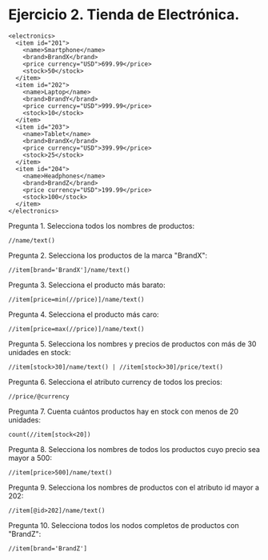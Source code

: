 # Ejercicio 2. Tienda de Electrónica.
```
<electronics>
  <item id="201">
    <name>Smartphone</name>
    <brand>BrandX</brand>
    <price currency="USD">699.99</price>
    <stock>50</stock>
  </item>
  <item id="202">
    <name>Laptop</name>
    <brand>BrandY</brand>
    <price currency="USD">999.99</price>
    <stock>10</stock>
  </item>
  <item id="203">
    <name>Tablet</name>
    <brand>BrandX</brand>
    <price currency="USD">399.99</price>
    <stock>25</stock>
  </item>
  <item id="204">
    <name>Headphones</name>
    <brand>BrandZ</brand>
    <price currency="USD">199.99</price>
    <stock>100</stock>
  </item>
</electronics>
```

Pregunta 1. Selecciona todos los nombres de productos:
```xpath
//name/text()
```

Pregunta 2. Selecciona los productos de la marca "BrandX":
```xpath
//item[brand='BrandX']/name/text()
```

Pregunta 3. Selecciona el producto más barato:
```xpath
//item[price=min(//price)]/name/text()
```

Pregunta 4. Selecciona el producto más caro:
```xpath
//item[price=max(//price)]/name/text()
```

Pregunta 5. Selecciona los nombres y precios de productos con más de 30 unidades en stock:
```xpath
//item[stock>30]/name/text() | //item[stock>30]/price/text()
```

Pregunta 6. Selecciona el atributo currency de todos los precios:
```xpath
//price/@currency
```

Pregunta 7. Cuenta cuántos productos hay en stock con menos de 20 unidades:
```xpath
count(//item[stock<20])
```

Pregunta 8. Selecciona los nombres de todos los productos cuyo precio sea mayor a 500:
```xpath
//item[price>500]/name/text()
```

Pregunta 9. Selecciona los nombres de productos con el atributo id mayor a 202:
```xpath
//item[@id>202]/name/text()
```

Pregunta 10. Selecciona todos los nodos completos de productos con "BrandZ":
```xpath
//item[brand='BrandZ']